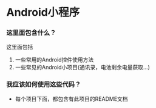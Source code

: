 # Android小程序
### 这里面包含什么？
这里面包括
1. 一些常用的Android控件使用方法
2. 一些常见的Android小项目(通讯录，电池剩余电量获取...)
### 我应该如何使用这些代码？
- 每个项目下面，都包含有此项目的README文档
